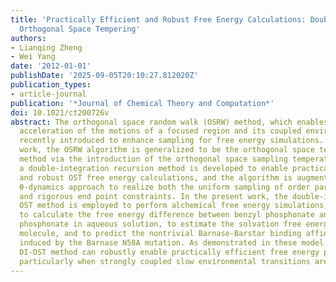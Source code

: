 ```yaml
---
title: 'Practically Efficient and Robust Free Energy Calculations: Double-integration
  Orthogonal Space Tempering'
authors:
- Lianqing Zheng
- Wei Yang
date: '2012-01-01'
publishDate: '2025-09-05T20:10:27.812020Z'
publication_types:
- article-journal
publication: '*Journal of Chemical Theory and Computation*'
doi: 10.1021/ct200726v
abstract: The orthogonal space random walk (OSRW) method, which enables synchronous
  acceleration of the motions of a focused region and its coupled environment, was
  recently introduced to enhance sampling for free energy simulations. In the present
  work, the OSRW algorithm is generalized to be the orthogonal space tempering (OST)
  method via the introduction of the orthogonal space sampling temperature. Moreover,
  a double-integration recursion method is developed to enable practically efficient
  and robust OST free energy calculations, and the algorithm is augmented by a novel
  θ-dynamics approach to realize both the uniform sampling of order parameter spaces
  and rigorous end point constraints. In the present work, the double-integration
  OST method is employed to perform alchemical free energy simulations, specifically
  to calculate the free energy difference between benzyl phosphonate and difluorobenzyl
  phosphonate in aqueous solution, to estimate the solvation free energy of the octanol
  molecule, and to predict the nontrivial Barnase-Barstar binding affinity change
  induced by the Barnase N58A mutation. As demonstrated in these model studies, the
  DI-OST method can robustly enable practically efficient free energy predictions,
  particularly when strongly coupled slow environmental transitions are involved.
---
```

